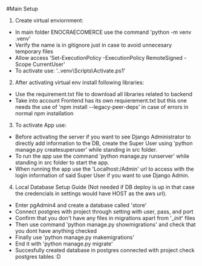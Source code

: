 #Main Setup

1. Create virtual enviornment:

- In main folder ENOCRAECOMERCE use the command 'python -m venv .venv'
- Verify the name is in gitignore just in case to avoid unnecesary temporary files
- Allow access 'Set-ExecutionPolicy -ExecutionPolicy RemoteSigned -Scope CurrentUser'
- To activate use: '.\.venv\Scripts\Activate.ps1'

2. After activating virtual env install following libraries:
- Use the requirement.txt file to download all libraries related to backend
- Take into account Frontend has its own requierement.txt but this one needs the use of 'npm install <package-name> --legacy-peer-deps' in case of errors in normal npm installation


3. To activate App use:

- Before activating the server if you want to see Django Administrator to directly add information to the DB, create the Super User using 'python manage.py createsuperuser' while standing in src folder.
- To run the app use the command 'python manage.py runserver' while standing in src folder to start the app.
- When running the app use the 'Localhost:<Port>/Admin' url to access with the login information of said Super User if you want to use Django Admin.

4. Local Database Setup Guide (Not needed if DB deploy is up in that case the credencials in settings would have HOST as the aws url).

- Enter pgAdmin4 and create a database called 'store'
- Connect postgres with project through setting with user, pass, and port
- Confirm that you don't have any files in migrations apart from '\__init_' files
- Then use command 'python manage.py showmigrations' and check that you dont have anything checked
- Finally use 'python manage.py makemigrations'
- End it with 'python manage.py migrate'
- Succesfully created database in postgres connected with project check postgres tables :D
